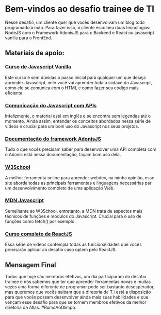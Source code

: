 # Bem-vindos ao desafio trainee de TI

Nesse desafio, um cliente quer que vocês desenvolvam um blog todo programado à mão. Para fazer isso, o cliente escolheu duas tecnologias: NodeJS com o Framework AdonisJS para o Backend e React ou javascript vanilla para o FrontEnd.

## Materiais de apoio:

### [Curso de Javascript Vanilla](https://www.youtube.com/watch?v=BXqUH86F-kA&list=PLntvgXM11X6pi7mW0O4ZmfUI1xDSIbmTm)
   Este curso é sem dúvidas o passo inicial para qualquer um que deseja aprender Javascript, nele você vai aprender toda a sintaxe do Javascript, como ele se comunica com o HTML e como fazer seu código mais eficiente.


### [Comunicação do Javascript com APIs](https://www.youtube.com/playlist?list=PLRqwX-V7Uu6YxDKpFzf_2D84p0cyk4T7X)
Infelizmente, o material está em inglês e se encontra sem legendas até o momento. Ainda assim, entender os conceitos abordados nessa série de vídeos é crucial para um bom uso do Javascript nos seus projetos.


### [Documentação do framework AdonisJS](https://adonisjs.com/docs/4.1/installation)
Tudo o que vocês precisam saber para desenvolver uma API completa com o Adonis está nessa documentação, façam bom uso dela.

### [W3School](https://www.w3schools.com/)
A melhor ferramenta online para aprender webdev, na minha opinião, esse site aborda todas as principais ferramentas e linguagens necessárias par um desenvolvimento completo de uma aplicação Web.

### [MDN Javascript]( https://developer.mozilla.org/pt-BR/docs/Web/JavaScript)
Semelhante ao W3School, entretanto, a MDN trata de aspectos mais técnicos de funções e módulos do Javascript. Crucial para o uso de funções como fetch() por exemplo.

### [Curso completo de ReactJS](https://www.youtube.com/watch?v=C8M94QLJy0o&list=PLXik_5Br-zO9YVs9bxi7zoQlKq59VPTX1)
Essa série de vídeos contempla todas as funcionalidades que vocês precisarão aplicar ao desafio caso optem pelo ReactJS.

## Mensagem Final

Todos que hoje são membros efetivos, um dia participaram do desafio trainee e nós sabemos que ter que aprender ferramentas novas e muitas vezes uma forma diferente de programar pode ser bastante desesperador, mas queremos que vocês saibam que a diretoria de T.I está a disposição para que vocês possam desenvolver ainda mais suas habilidades e que vençam esse desafio para que se tornem membros efetivos da melhor diretoria da Atlas. #RumoAoOlimpo.
